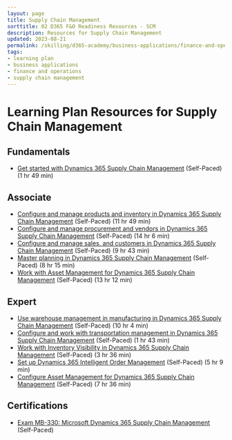 ```yaml
---
layout: page
title: Supply Chain Management
sorttitle: 02 D365 F&O Readiness Resources - SCM
description: Resources for Supply Chain Management
updated: 2023-08-21
permalink: /skilling/d365-academy/business-applications/finance-and-operations/supply-chain-management
tags:
- learning plan
- business applications
- finance and operations
- supply chain management
---
```


# Learning Plan Resources for Supply Chain Management

## Fundamentals

* [Get started with Dynamics 365 Supply Chain Management](https://learn.microsoft.com/en-us/training/modules/get-started-supply-chain-management-dyn365-supply-chain-mgmt/) (Self-Paced) (1 hr 49 min)

## Associate

* [Configure and manage products and inventory in Dynamics 365 Supply Chain Management](https://docs.microsoft.com/en-us/learn/paths/configure-manage-products-inventory-dyn365-supply-chain-mgmt/) (Self-Paced) (11 hr 49 min)
* [Configure and manage procurement and vendors in Dynamics 365 Supply Chain Management](https://docs.microsoft.com/en-us/learn/paths/configure-manage-procurement-vendors-dyn365-supply-chain-mgmt/) (Self-Paced) (14 hr 6 min)
* [Configure and manage sales, and customers in Dynamics 365 Supply Chain Management](https://docs.microsoft.com/en-us/learn/paths/configure-manage-sales-customers-dyn365-supply-chain-mgmt/) (Self-Paced) (9 hr 43 min)
* [Master planning in Dynamics 365 Supply Chain Management](https://learn.microsoft.com/en-us/training/paths/master-planning-supply-chain-management/) (Self-Paced) (8 hr 15 min)
* [Work with Asset Management for Dynamics 365 Supply Chain Management](https://learn.microsoft.com/en-us/training/paths/work-asset-management-dyn365-supply-chain-mgmt/) (Self-Paced) (13 hr 12 min)

## Expert
* [Use warehouse management in manufacturing in Dynamics 365 Supply Chain Management](https://learn.microsoft.com/en-us/training/paths/use-warehouse-manufacturing-dyn365-supply-chain-mgmt/) (Self-Paced) (10 hr 4 min)
* [Configure and work with transportation management in Dynamics 365 Supply Chain Management](https://docs.microsoft.com/en-us/learn/paths/configure-work-transportation-mgmt-dyn365-supply-chain-mgmt/) (Self-Paced) (1 hr 43 min)
* [Work with Inventory Visibility in Dynamics 365 Supply Chain Management](https://learn.microsoft.com/en-us/training/paths/work-with-inventory-visibility/) (Self-Paced) (3 hr 36 min)
* [Set up Dynamics 365 Intelligent Order Management](https://learn.microsoft.com/en-us/training/paths/configure-intelligent-order-management/) (Self-Paced) (5 hr 9 min)
* [Configure Asset Management for Dynamics 365 Supply Chain Management](https://learn.microsoft.com/en-us/training/paths/configure-asset-management-dyn365-supply-chain-mgmt/) (Self-Paced) (7 hr 36 min)

## Certifications

* [Exam MB-330: Microsoft Dynamics 365 Supply Chain Management](https://docs.microsoft.com/en-us/learn/certifications/exams/mb-330) (Self-Paced)